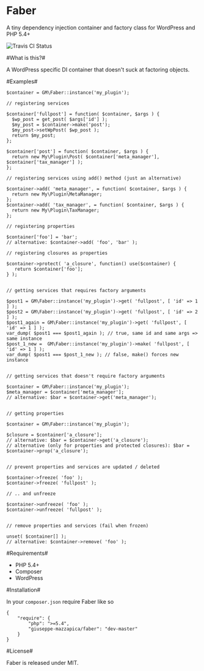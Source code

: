 Faber
=====

A tiny dependency injection container and factory class for WordPress and PHP 5.4+

![Travis CI Status](https://api.travis-ci.org/Giuseppe-Mazzapica/Faber.svg?branch=master)

#What is this?#

A WordPress specific DI container that doesn't suck at factoring objects.

#Examples#

    $container = GM\Faber::instance('my_plugin');

    // registering services
    
    $container['fullpost'] = function( $container, $args ) {
      $wp_post = get_post( $args['id'] );
      $my_post = $container->make('post');
      $my_post->setWpPost( $wp_post );
      return $my_post;
    };
    
    $container['post'] = function( $container, $args ) {
      return new My\Plugin\Post( $container['meta_manager'], $container['tax_manager'] );
    };
    
    // registering services using add() method (just an alternative)
    
    $container->add( 'meta_manager', = function( $container, $args ) {
      return new My\Plugin\MetaManager;
    };
    $container->add( 'tax_manager', = function( $container, $args ) {
      return new My\Plugin\TaxManager;
    };
    
    // registering properties
    
    $container['foo'] = 'bar';
    // alternative: $container->add( 'foo', 'bar' );
    
    // registering closures as properties
    
    $container->protect( 'a_closure', function() use($container) {
       return $container['foo'];
    } );
    
    
    // getting services that requires factory arguments 
    
    $post1 = GM\Faber::instance('my_plugin')->get( 'fullpost', [ 'id' => 1 ] );
    $post2 = GM\Faber::instance('my_plugin')->get( 'fullpost', [ 'id' => 2 ] );
    $post1_again = GM\Faber::instance('my_plugin')->get( 'fullpost', [ 'id' => 1 ] );
    var_dump( $post1 === $post1_again ); // true, same id and same args => same instance
    $post_1_new =  GM\Faber::instance('my_plugin')->make( 'fullpost', [ 'id' => 1 ] );
    var_dump( $post1 === $post_1_new ); // false, make() forces new instance
    
    
    // getting services that doesn't require factory arguments
    
    $container = GM\Faber::instance('my_plugin');
    $meta_manager = $container['meta_manager'];
    // alternative: $bar = $container->get('meta_manager');
    
    
    // getting properties
    
    $container = GM\Faber::instance('my_plugin');
    
    $closure = $container['a_closure'];
    // alternative: $bar = $container->get('a_closure');
    // alternative (only for properties and protected closures): $bar = $container->prop('a_closure');
    
    
    // prevent properties and services are updated / deleted
    
    $container->freeze( 'foo' );
    $container->freeze( 'fullpost' );
    
    // .. and unfreeze
    
    $container->unfreeze( 'foo' );
    $container->unfreeze( 'fullpost' );
    
    
    // remove properties and services (fail when frozen)
   
    unset( $container[] );
    // alternative: $container->remove( 'foo' );
    
 
    
    

#Requirements#

 - PHP 5.4+
 - Composer
 - WordPress

#Installation#

In your `composer.json` require Faber like so

    {
        "require": {
            "php": ">=5.4",
            "giuseppe-mazzapica/faber": "dev-master"
        }
    }

#License#

Faber is released under MIT.

